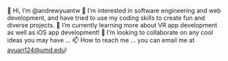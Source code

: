 👋 Hi, I’m @andrewyuantw
👀 I’m interested in software engineering and web development, and have tried to use my coding skills to create fun and diverse projects.
🌱 I’m currently learning more about VR app development as well as iOS app development!
💞️ I’m looking to collaborate on any cool ideas you may have ...
📫 How to reach me ... you can email me at ayuan124@umd.edu!

<!---
andrewyuantw/andrewyuantw is a ✨ special ✨ repository because its `README.md` (this file) appears on your GitHub profile.
You can click the Preview link to take a look at your changes.
--->
